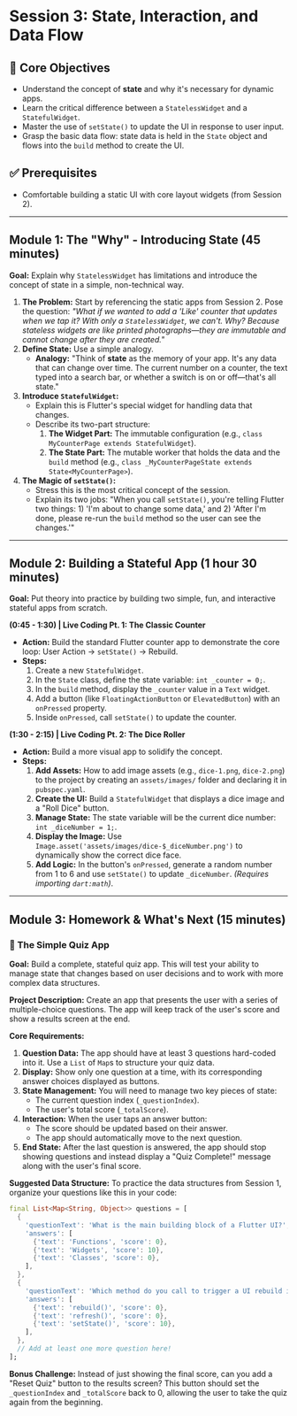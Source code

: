 # Session 3: State, Interaction, and Data Flow

## 🎯 Core Objectives

- Understand the concept of **state** and why it's necessary for dynamic apps.
- Learn the critical difference between a `StatelessWidget` and a `StatefulWidget`.
- Master the use of `setState()` to update the UI in response to user input.
- Grasp the basic data flow: state data is held in the `State` object and flows into the `build` method to create the UI.

## ✅ Prerequisites

- Comfortable building a static UI with core layout widgets (from Session 2).

---

## **Module 1: The "Why" - Introducing State (45 minutes)**

**Goal:** Explain why `StatelessWidget` has limitations and introduce the concept of state in a simple, non-technical way.

1.  **The Problem:** Start by referencing the static apps from Session 2. Pose the question: _"What if we wanted to add a 'Like' counter that updates when we tap it? With only a `StatelessWidget`, we can't. Why? Because stateless widgets are like printed photographs—they are immutable and cannot change after they are created."_
2.  **Define State:** Use a simple analogy.
    - **Analogy:** "Think of **state** as the memory of your app. It's any data that can change over time. The current number on a counter, the text typed into a search bar, or whether a switch is on or off—that's all state."
3.  **Introduce `StatefulWidget`:**
    - Explain this is Flutter's special widget for handling data that changes.
    - Describe its two-part structure:
      1.  **The Widget Part:** The immutable configuration (e.g., `class MyCounterPage extends StatefulWidget`).
      2.  **The State Part:** The mutable worker that holds the data and the `build` method (e.g., `class _MyCounterPageState extends State<MyCounterPage>`).
4.  **The Magic of `setState()`:**
    - Stress this is the most critical concept of the session.
    - Explain its two jobs: "When you call `setState()`, you're telling Flutter two things: 1) 'I'm about to change some data,' and 2) 'After I'm done, please re-run the `build` method so the user can see the changes.'"

---

## **Module 2: Building a Stateful App (1 hour 30 minutes)**

**Goal:** Put theory into practice by building two simple, fun, and interactive stateful apps from scratch.

**(0:45 - 1:30) | Live Coding Pt. 1: The Classic Counter**

- **Action:** Build the standard Flutter counter app to demonstrate the core loop: User Action -> `setState()` -> Rebuild.
- **Steps:**
  1.  Create a new `StatefulWidget`.
  2.  In the `State` class, define the state variable: `int _counter = 0;`.
  3.  In the `build` method, display the `_counter` value in a `Text` widget.
  4.  Add a button (like `FloatingActionButton` or `ElevatedButton`) with an `onPressed` property.
  5.  Inside `onPressed`, call `setState()` to update the counter.

**(1:30 - 2:15) | Live Coding Pt. 2: The Dice Roller**

- **Action:** Build a more visual app to solidify the concept.
- **Steps:**
  1.  **Add Assets:** How to add image assets (e.g., `dice-1.png`, `dice-2.png`) to the project by creating an `assets/images/` folder and declaring it in `pubspec.yaml`.
  2.  **Create the UI:** Build a `StatefulWidget` that displays a dice image and a "Roll Dice" button.
  3.  **Manage State:** The state variable will be the current dice number: `int _diceNumber = 1;`.
  4.  **Display the Image:** Use `Image.asset('assets/images/dice-$_diceNumber.png')` to dynamically show the correct dice face.
  5.  **Add Logic:** In the button's `onPressed`, generate a random number from 1 to 6 and use `setState()` to update `_diceNumber`. _(Requires importing `dart:math`)_.

---

## **Module 3: Homework & What's Next (15 minutes)**

### 🚀 The Simple Quiz App

**Goal:** Build a complete, stateful quiz app. This will test your ability to manage state that changes based on user decisions and to work with more complex data structures.

**Project Description:**
Create an app that presents the user with a series of multiple-choice questions. The app will keep track of the user's score and show a results screen at the end.

**Core Requirements:**

1.  **Question Data:** The app should have at least 3 questions hard-coded into it. Use a `List` of `Map`s to structure your quiz data.
2.  **Display:** Show only one question at a time, with its corresponding answer choices displayed as buttons.
3.  **State Management:** You will need to manage two key pieces of state:
    - The current question index (`_questionIndex`).
    - The user's total score (`_totalScore`).
4.  **Interaction:** When the user taps an answer button:
    - The score should be updated based on their answer.
    - The app should automatically move to the next question.
5.  **End State:** After the last question is answered, the app should stop showing questions and instead display a "Quiz Complete!" message along with the user's final score.

**Suggested Data Structure:**
To practice the data structures from Session 1, organize your questions like this in your code:

```dart
final List<Map<String, Object>> questions = [
  {
    'questionText': 'What is the main building block of a Flutter UI?',
    'answers': [
      {'text': 'Functions', 'score': 0},
      {'text': 'Widgets', 'score': 10},
      {'text': 'Classes', 'score': 0},
    ],
  },
  {
    'questionText': 'Which method do you call to trigger a UI rebuild in a StatefulWidget?',
    'answers': [
      {'text': 'rebuild()', 'score': 0},
      {'text': 'refresh()', 'score': 0},
      {'text': 'setState()', 'score': 10},
    ],
  },
  // Add at least one more question here!
];
```

**Bonus Challenge:**
Instead of just showing the final score, can you add a "Reset Quiz" button to the results screen? This button should set the `_questionIndex` and `_totalScore` back to 0, allowing the user to take the quiz again from the beginning.
